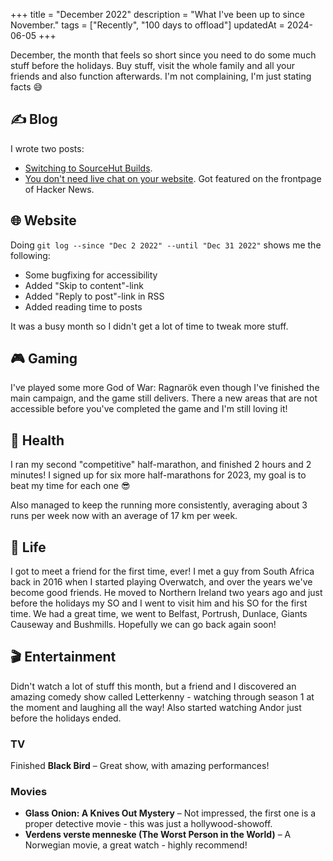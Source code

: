 +++
title = "December 2022"
description = "What I've been up to since November."
tags = ["Recently", "100 days to offload"]
updatedAt = 2024-06-05
+++

December, the month that feels so short since you need to do some much stuff
before the holidays. Buy stuff, visit the whole family and all your friends and
also function afterwards. I'm not complaining, I'm just stating facts 😅

## ✍️ Blog

I wrote two posts:

- [Switching to SourceHut Builds][srht_post].
- [You don't need live chat on your website][livechat_post]. Got featured on the
  frontpage of Hacker News.

## 🌐 Website

Doing `git log --since "Dec 2 2022" --until "Dec 31 2022"` shows me the
following:

- Some bugfixing for accessibility
- Added "Skip to content"-link
- Added "Reply to post"-link in RSS
- Added reading time to posts

It was a busy month so I didn't get a lot of time to tweak more stuff.

## 🎮 Gaming

I've played some more God of War: Ragnarök even though I've finished the main
campaign, and the game still delivers. There a new areas that are not accessible
before you've completed the game and I'm still loving it!

## 💪 Health

I ran my second "competitive" half-marathon, and finished 2 hours and 2 minutes!
I signed up for six more half-marathons for 2023, my goal is to beat my time for
each one 😎

Also managed to keep the running more consistently, averaging about 3 runs per
week now with an average of 17 km per week.

## 🌳 Life

I got to meet a friend for the first time, ever! I met a guy from South Africa
back in 2016 when I started playing Overwatch, and over the years we've become
good friends. He moved to Northern Ireland two years ago and just before the
holidays my SO and I went to visit him and his SO for the first time. We had a
great time, we went to Belfast, Portrush, Dunlace, Giants Causeway and
Bushmills. Hopefully we can go back again soon!

## 🎬 Entertainment

Didn't watch a lot of stuff this month, but a friend and I discovered an amazing
comedy show called Letterkenny - watching through season 1 at the moment and
laughing all the way! Also started watching Andor just before the holidays
ended.

### TV

Finished **Black Bird** – Great show, with amazing performances!

### Movies

- **Glass Onion: A Knives Out Mystery** – Not impressed, the first one is a
  proper detective movie - this was just a hollywood-showoff.
- **Verdens verste menneske (The Worst Person in the World)** – A Norwegian
  movie, a great watch - highly recommend!

[srht_post]: /blog/switching-to-sourcehut-builds
[livechat_post]: /blog/you-dont-need-chat-on-your-site
